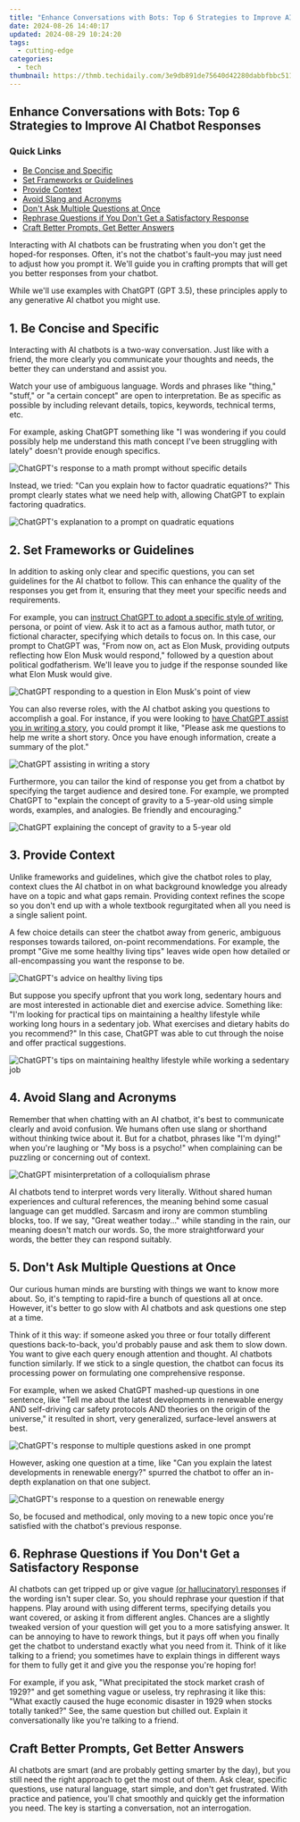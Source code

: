 ```yaml
---
title: "Enhance Conversations with Bots: Top 6 Strategies to Improve AI Chatbot Responses"
date: 2024-08-26 14:40:17
updated: 2024-08-29 10:24:20
tags:
  - cutting-edge
categories:
  - tech
thumbnail: https://thmb.techidaily.com/3e9db891de75640d42280dabbfbbc511c64f55b10c2c6cccea4046ea3f8adbe3.jpg
---
```


## Enhance Conversations with Bots: Top 6 Strategies to Improve AI Chatbot Responses

### Quick Links

* [Be Concise and Specific](https://youtube-videos.techidaily.com/detailed-guide-to-convert-youtube-shorts-to-mp4/)
* [Set Frameworks or Guidelines](https://fox-info.techidaily.com/new-in-2024-ultimate-smartphone-selection-for-superior-video-recording/)
* [Provide Context](https://hardware-updates.techidaily.com/inside-toms-computer-and-technology-showcase-the-ultimate-guide/)
* [Avoid Slang and Acronyms](https://vp-tips.techidaily.com/new-expert-advice-top-ranked-call-alert-creators/)
* [Don't Ask Multiple Questions at Once](https://some-approaches.techidaily.com/synchronized-screenshots-pc-or-cloud-perfection-for-2024/)
* [Rephrase Questions if You Don't Get a Satisfactory Response](https://techtrends.techidaily.com/enhance-your-productivity-integrating-codex-into-microsoft-teams/)
* [Craft Better Prompts, Get Better Answers](https://bypass-frp.techidaily.com/easy-guide-how-to-bypass-vivo-y100i-power-5g-frp-android-10111213-by-drfone-android/)

 Interacting with AI chatbots can be frustrating when you don't get the hoped-for responses. Often, it's not the chatbot's fault–you may just need to adjust how you prompt it. We'll guide you in crafting prompts that will get you better responses from your chatbot.

 While we'll use examples with ChatGPT (GPT 3.5), these principles apply to any generative AI chatbot you might use.

##  1\. Be Concise and Specific

 Interacting with AI chatbots is a two-way conversation. Just like with a friend, the more clearly you communicate your thoughts and needs, the better they can understand and assist you.

 Watch your use of ambiguous language. Words and phrases like "thing," "stuff," or "a certain concept" are open to interpretation. Be as specific as possible by including relevant details, topics, keywords, technical terms, etc.

 For example, asking ChatGPT something like "I was wondering if you could possibly help me understand this math concept I've been struggling with lately" doesn't provide enough specifics.

![ChatGPT's response to a math prompt without specific details](https://static1.howtogeekimages.com/wordpress/wp-content/uploads/2023/12/chatgpt-response-to-a-math-prompt.jpg) 

 Instead, we tried: "Can you explain how to factor quadratic equations?" This prompt clearly states what we need help with, allowing ChatGPT to explain factoring quadratics.

![ChatGPT's explanation to a prompt on quadratic equations](https://static1.howtogeekimages.com/wordpress/wp-content/uploads/2023/12/chatgpt-s-explanation-to-a-prompt-on-quadratic-equations.jpg) 

##  2\. Set Frameworks or Guidelines

 In addition to asking only clear and specific questions, you can set guidelines for the AI chatbot to follow. This can enhance the quality of the responses you get from it, ensuring that they meet your specific needs and requirements.

 For example, you can [instruct ChatGPT to adopt a specific style of writing](https://solve-manuals.techidaily.com/boost-your-sites-analytics-using-our-advanced-cookiebot-technology/), persona, or point of view. Ask it to act as a famous author, math tutor, or fictional character, specifying which details to focus on. In this case, our prompt to ChatGPT was, "From now on, act as Elon Musk, providing outputs reflecting how Elon Musk would respond," followed by a question about political godfatherism. We'll leave you to judge if the response sounded like what Elon Musk would give.

![ChatGPT responding to a question in Elon Musk's point of view](https://static1.howtogeekimages.com/wordpress/wp-content/uploads/2023/12/chatgpt-responding-to-a-question-in-elon-musk-s-style.jpg) 

 You can also reverse roles, with the AI chatbot asking you questions to accomplish a goal. For instance, if you were looking to [have ChatGPT assist you in writing a story](https://fox-http.techidaily.com/mastering-the-use-and-maintenance-of-m1-max-clips-for-2024/), you could prompt it like, "Please ask me questions to help me write a short story. Once you have enough information, create a summary of the plot."

![ChatGPT assisting in writing a story](https://static1.howtogeekimages.com/wordpress/wp-content/uploads/2023/12/chatgpt-assisting-in-writing-a-story.jpg) 

 Furthermore, you can tailor the kind of response you get from a chatbot by specifying the target audience and desired tone. For example, we prompted ChatGPT to "explain the concept of gravity to a 5-year-old using simple words, examples, and analogies. Be friendly and encouraging."

![ChatGPT explaining the concept of gravity to a 5-year old](https://static1.howtogeekimages.com/wordpress/wp-content/uploads/2023/12/chatgpt-explaining-the-concept-of-gravity-to-a-5-year-old.jpg) 

##  3\. Provide Context

 Unlike frameworks and guidelines, which give the chatbot roles to play, context clues the AI chatbot in on what background knowledge you already have on a topic and what gaps remain. Providing context refines the scope so you don't end up with a whole textbook regurgitated when all you need is a single salient point.

 A few choice details can steer the chatbot away from generic, ambiguous responses towards tailored, on-point recommendations. For example, the prompt "Give me some healthy living tips" leaves wide open how detailed or all-encompassing you want the response to be.

![ChatGPT's advice on healthy living tips](https://static1.howtogeekimages.com/wordpress/wp-content/uploads/2023/12/healthy-living-tips-by-chatgpt.jpg) 

 But suppose you specify upfront that you work long, sedentary hours and are most interested in actionable diet and exercise advice. Something like: "I'm looking for practical tips on maintaining a healthy lifestyle while working long hours in a sedentary job. What exercises and dietary habits do you recommend?" In this case, ChatGPT was able to cut through the noise and offer practical suggestions.

![ChatGPT's tips on maintaining healthy lifestyle while working a sedentary job](https://static1.howtogeekimages.com/wordpress/wp-content/uploads/2023/12/chatgpt-s-tips-on-maintaining-healthy-lifestyle-while-working-a-sedentary-job.jpg) 

##  4\. Avoid Slang and Acronyms

 Remember that when chatting with an AI chatbot, it's best to communicate clearly and avoid confusion. We humans often use slang or shorthand without thinking twice about it. But for a chatbot, phrases like "I'm dying!" when you're laughing or "My boss is a psycho!" when complaining can be puzzling or concerning out of context.

![ChatGPT misinterpretation of a colloquialism phrase](https://static1.howtogeekimages.com/wordpress/wp-content/uploads/2023/12/chatgpt-misinterpretation-of-a-colloquialism.jpg) 

 AI chatbots tend to interpret words very literally. Without shared human experiences and cultural references, the meaning behind some casual language can get muddled. Sarcasm and irony are common stumbling blocks, too. If we say, "Great weather today..." while standing in the rain, our meaning doesn't match our words. So, the more straightforward your words, the better they can respond suitably.

##  5\. Don't Ask Multiple Questions at Once

 Our curious human minds are bursting with things we want to know more about. So, it's tempting to rapid-fire a bunch of questions all at once. However, it's better to go slow with AI chatbots and ask questions one step at a time.

 Think of it this way: if someone asked you three or four totally different questions back-to-back, you'd probably pause and ask them to slow down. You want to give each query enough attention and thought. AI chatbots function similarly. If we stick to a single question, the chatbot can focus its processing power on formulating one comprehensive response.

 For example, when we asked ChatGPT mashed-up questions in one sentence, like "Tell me about the latest developments in renewable energy AND self-driving car safety protocols AND theories on the origin of the universe," it resulted in short, very generalized, surface-level answers at best.

![ChatGPT's response to multiple questions asked in one prompt](https://static1.howtogeekimages.com/wordpress/wp-content/uploads/2023/12/chatgpt-s-response-to-multiple-questions-asked-in-one-prompt.jpg) 

 However, asking one question at a time, like "Can you explain the latest developments in renewable energy?" spurred the chatbot to offer an in-depth explanation on that one subject.

![ChatGPT's response to a question on renewable energy](https://static1.howtogeekimages.com/wordpress/wp-content/uploads/2023/12/chatgpt-s-response-to-a-question-on-renewable-energy.jpg) 

 So, be focused and methodical, only moving to a new topic once you're satisfied with the chatbot's previous response.

##  6\. Rephrase Questions if You Don't Get a Satisfactory Response

 AI chatbots can get tripped up or give vague [(or hallucinatory) responses](https://youtube-help.techidaily.com/free-method-to-record-your-youtube-watching-experience-for-2024/) if the wording isn't super clear. So, you should rephrase your question if that happens. Play around with using different terms, specifying details you want covered, or asking it from different angles. Chances are a slightly tweaked version of your question will get you to a more satisfying answer. It can be annoying to have to rework things, but it pays off when you finally get the chatbot to understand exactly what you need from it. Think of it like talking to a friend; you sometimes have to explain things in different ways for them to fully get it and give you the response you're hoping for!

 For example, if you ask, "What precipitated the stock market crash of 1929?" and get something vague or useless, try rephrasing it like this: "What exactly caused the huge economic disaster in 1929 when stocks totally tanked?" See, the same question but chilled out. Explain it conversationally like you're talking to a friend.

##  Craft Better Prompts, Get Better Answers

 AI chatbots are smart (and are probably getting smarter by the day), but you still need the right approach to get the most out of them. Ask clear, specific questions, use natural language, start simple, and don't get frustrated. With practice and patience, you'll chat smoothly and quickly get the information you need. The key is starting a conversation, not an interrogation.

<ins class="adsbygoogle"
     style="display:block"
     data-ad-format="autorelaxed"
     data-ad-client="ca-pub-7571918770474297"
     data-ad-slot="1223367746"></ins>



<ins class="adsbygoogle"
     style="display:block"
     data-ad-client="ca-pub-7571918770474297"
     data-ad-slot="8358498916"
     data-ad-format="auto"
     data-full-width-responsive="true"></ins>
